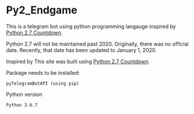 # Py2_Endgame

This is a telegram bot using python programming langauge inspired by [Python 2.7 Countdown](https://pythonclock.org/). 

Python 2.7 will not be maintained past 2020. Originally, there was no official date. Recently, that date has been updated to January 1, 2020.

Inspired by This site was built using [Python 2.7 Countdown](https://pythonclock.org/).



Package needs to be installed:
```
pyTelegramBotAPI (using pip)

```

Python version 
```
Python 3.6.7

```
